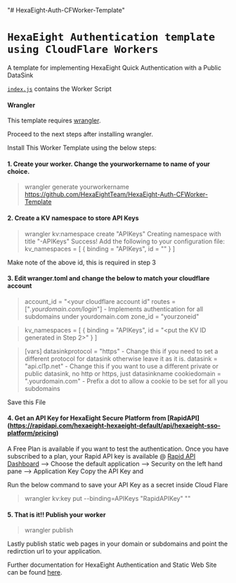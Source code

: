 "# HexaEight-Auth-CFWorker-Template" 
# `HexaEight Authentication template using CloudFlare Workers`

A template for implementing HexaEight Quick Authentication with a Public DataSink

[`index.js`](https://github.com/HexaEightTeam/HexaEight-Auth-CFWorker-Template/blob/main/index.js) contains the Worker Script

#### Wrangler

This template requires [wrangler](https://github.com/cloudflare/wrangler).

Proceed to the next steps after installing wrangler.

Install This Worker Template using the below steps:

#### 1. Create your worker. Change the yourworkername to name of your choice. 

>wrangler generate yourworkername https://github.com/HexaEightTeam/HexaEight-Auth-CFWorker-Template

#### 2. Create a KV namespace to store API Keys

>wrangler kv:namespace create "APIKeys"
> Creating namespace with title "<yourworkername>-APIKeys"
> Success!
>Add the following to your configuration file:
>kv_namespaces = [
>         { binding = "APIKeys", id = "<An ID gets generated here>" }
>]

Make note of the above id, this is required in step 3

#### 3. Edit wranger.toml and change the below to match your cloudflare account

>account_id = "<your cloudflare account id"
>routes = ["*.yourdomain.com/login*"] - Implements authentication for all subdomains under yourdomain.com
>zone_id = "yourzoneid"

>kv_namespaces = [
>         { binding = "APIKeys", id = "<put the KV ID generated in Step 2>" }
>]

>[vars]
>datasinkprotocol = "https" - Change this if you need to set a different protocol for datasink otherwise leave it as it is.
>datasink = "api.cl1p.net" - Change this if you want to use a different private or public datasink, no http or https, just datasinkname
>cookiedomain = ".yourdomain.com"  - Prefix a dot to allow a cookie to be set for all you subdomains

Save this File

#### 4. Get an API Key for HexaEight Secure Platform from [RapidAPI] (https://rapidapi.com/hexaeight-hexaeight-default/api/hexaeight-sso-platform/pricing)

A Free Plan is available if you want to test the authentication. Once you have subscribed to a plan, your Rapid API key is available 
@
[Rapid API Dashboard](https://rapidapi.com/developer/dashboard) --> Choose the default application --> Security on the left hand pane --> Application Key
Copy the API Key and 

Run the below command to save your API Key as a secret inside Cloud Flare

>wrangler kv:key put --binding=APIKeys "RapidAPIKey" "<your api Key>"

#### 5. That is it!! Publish your worker
>wrangler publish

Lastly publish static web pages in your domain or subdomains and point the redirction url to your application.

Further documentation for HexaEight Authentication and Static Web Site can be found [here](https://www.hexaeight.com/cfworkers.html).

